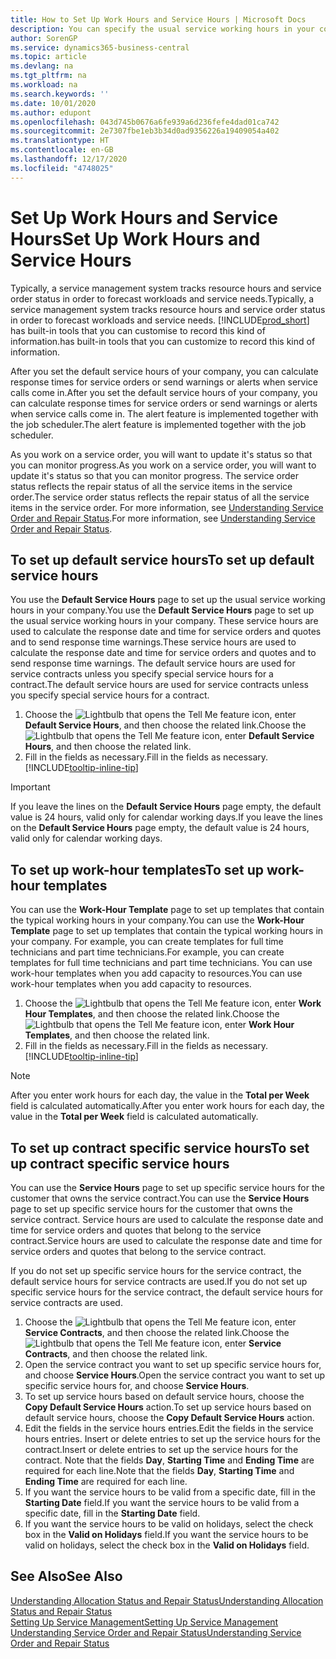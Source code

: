 ```yaml
---
title: How to Set Up Work Hours and Service Hours | Microsoft Docs
description: You can specify the usual service working hours in your company. These service hours are used to calculate the response date and time for service orders and quotes, and to send response time warnings.
author: SorenGP
ms.service: dynamics365-business-central
ms.topic: article
ms.devlang: na
ms.tgt_pltfrm: na
ms.workload: na
ms.search.keywords: ''
ms.date: 10/01/2020
ms.author: edupont
ms.openlocfilehash: 043d745b0676a6fe939a6d236fefe4dad01ca742
ms.sourcegitcommit: 2e7307fbe1eb3b34d0ad9356226a19409054a402
ms.translationtype: HT
ms.contentlocale: en-GB
ms.lasthandoff: 12/17/2020
ms.locfileid: "4748025"
---
```

# <a name="set-up-work-hours-and-service-hours"></a><span data-ttu-id="f012a-104">Set Up Work Hours and Service Hours</span><span class="sxs-lookup"><span data-stu-id="f012a-104">Set Up Work Hours and Service Hours</span></span>
<span data-ttu-id="f012a-105">Typically, a service management system tracks resource hours and service order status in order to forecast workloads and service needs.</span><span class="sxs-lookup"><span data-stu-id="f012a-105">Typically, a service management system tracks resource hours and service order status in order to forecast workloads and service needs.</span></span> [!INCLUDE[prod_short](includes/prod_short.md)] <span data-ttu-id="f012a-106">has built-in tools that you can customise to record this kind of information.</span><span class="sxs-lookup"><span data-stu-id="f012a-106">has built-in tools that you can customize to record this kind of information.</span></span>  
  
<span data-ttu-id="f012a-107">After you set the default service hours of your company, you can calculate response times for service orders or send warnings or alerts when service calls come in.</span><span class="sxs-lookup"><span data-stu-id="f012a-107">After you set the default service hours of your company, you can calculate response times for service orders or send warnings or alerts when service calls come in.</span></span> <span data-ttu-id="f012a-108">The alert feature is implemented together with the job scheduler.</span><span class="sxs-lookup"><span data-stu-id="f012a-108">The alert feature is implemented together with the job scheduler.</span></span>   
  
<span data-ttu-id="f012a-109">As you work on a service order, you will want to update it's status so that you can monitor progress.</span><span class="sxs-lookup"><span data-stu-id="f012a-109">As you work on a service order, you will want to update it's status so that you can monitor progress.</span></span> <span data-ttu-id="f012a-110">The service order status reflects the repair status of all the service items in the service order.</span><span class="sxs-lookup"><span data-stu-id="f012a-110">The service order status reflects the repair status of all the service items in the service order.</span></span> <span data-ttu-id="f012a-111">For more information, see [Understanding Service Order and Repair Status](service-order-repair-status.md).</span><span class="sxs-lookup"><span data-stu-id="f012a-111">For more information, see [Understanding Service Order and Repair Status](service-order-repair-status.md).</span></span> 

## <a name="to-set-up-default-service-hours"></a><span data-ttu-id="f012a-112">To set up default service hours</span><span class="sxs-lookup"><span data-stu-id="f012a-112">To set up default service hours</span></span>  
<span data-ttu-id="f012a-113">You use the **Default Service Hours** page to set up the usual service working hours in your company.</span><span class="sxs-lookup"><span data-stu-id="f012a-113">You use the **Default Service Hours** page to set up the usual service working hours in your company.</span></span> <span data-ttu-id="f012a-114">These service hours are used to calculate the response date and time for service orders and quotes and to send response time warnings.</span><span class="sxs-lookup"><span data-stu-id="f012a-114">These service hours are used to calculate the response date and time for service orders and quotes and to send response time warnings.</span></span> <span data-ttu-id="f012a-115">The default service hours are used for service contracts unless you specify special service hours for a contract.</span><span class="sxs-lookup"><span data-stu-id="f012a-115">The default service hours are used for service contracts unless you specify special service hours for a contract.</span></span>  
  
1. <span data-ttu-id="f012a-116">Choose the ![Lightbulb that opens the Tell Me feature](media/ui-search/search_small.png "Tell me what you want to do") icon, enter **Default Service Hours**, and then choose the related link.</span><span class="sxs-lookup"><span data-stu-id="f012a-116">Choose the ![Lightbulb that opens the Tell Me feature](media/ui-search/search_small.png "Tell me what you want to do") icon, enter **Default Service Hours**, and then choose the related link.</span></span>  
2. <span data-ttu-id="f012a-117">Fill in the fields as necessary.</span><span class="sxs-lookup"><span data-stu-id="f012a-117">Fill in the fields as necessary.</span></span> [!INCLUDE[tooltip-inline-tip](includes/tooltip-inline-tip_md.md)]  
  
> [!IMPORTANT]  
>  <span data-ttu-id="f012a-118">If you leave the lines on the **Default Service Hours** page empty, the default value is 24 hours, valid only for calendar working days.</span><span class="sxs-lookup"><span data-stu-id="f012a-118">If you leave the lines on the **Default Service Hours** page empty, the default value is 24 hours, valid only for calendar working days.</span></span>  
  
## <a name="to-set-up-work-hour-templates"></a><span data-ttu-id="f012a-119">To set up work-hour templates</span><span class="sxs-lookup"><span data-stu-id="f012a-119">To set up work-hour templates</span></span>
<span data-ttu-id="f012a-120">You can use the **Work-Hour Template** page to set up templates that contain the typical working hours in your company.</span><span class="sxs-lookup"><span data-stu-id="f012a-120">You can use the **Work-Hour Template** page to set up templates that contain the typical working hours in your company.</span></span> <span data-ttu-id="f012a-121">For example, you can create templates for full time technicians and part time technicians.</span><span class="sxs-lookup"><span data-stu-id="f012a-121">For example, you can create templates for full time technicians and part time technicians.</span></span> <span data-ttu-id="f012a-122">You can use work-hour templates when you add capacity to resources.</span><span class="sxs-lookup"><span data-stu-id="f012a-122">You can use work-hour templates when you add capacity to resources.</span></span>  
  
1. <span data-ttu-id="f012a-123">Choose the ![Lightbulb that opens the Tell Me feature](media/ui-search/search_small.png "Tell me what you want to do") icon, enter **Work Hour Templates**, and then choose the related link.</span><span class="sxs-lookup"><span data-stu-id="f012a-123">Choose the ![Lightbulb that opens the Tell Me feature](media/ui-search/search_small.png "Tell me what you want to do") icon, enter **Work Hour Templates**, and then choose the related link.</span></span>  
2. <span data-ttu-id="f012a-124">Fill in the fields as necessary.</span><span class="sxs-lookup"><span data-stu-id="f012a-124">Fill in the fields as necessary.</span></span> [!INCLUDE[tooltip-inline-tip](includes/tooltip-inline-tip_md.md)]  
  
> [!Note]
> <span data-ttu-id="f012a-125">After you enter work hours for each day, the value in the **Total per Week** field is calculated automatically.</span><span class="sxs-lookup"><span data-stu-id="f012a-125">After you enter work hours for each day, the value in the **Total per Week** field is calculated automatically.</span></span>  

## <a name="to-set-up-contract-specific-service-hours"></a><span data-ttu-id="f012a-126">To set up contract specific service hours</span><span class="sxs-lookup"><span data-stu-id="f012a-126">To set up contract specific service hours</span></span>  
<span data-ttu-id="f012a-127">You can use the **Service Hours** page to set up specific service hours for the customer that owns the service contract.</span><span class="sxs-lookup"><span data-stu-id="f012a-127">You can use the **Service Hours** page to set up specific service hours for the customer that owns the service contract.</span></span> <span data-ttu-id="f012a-128">Service hours are used to calculate the response date and time for service orders and quotes that belong to the service contract.</span><span class="sxs-lookup"><span data-stu-id="f012a-128">Service hours are used to calculate the response date and time for service orders and quotes that belong to the service contract.</span></span>  
  
<span data-ttu-id="f012a-129">If you do not set up specific service hours for the service contract, the default service hours for service contracts are used.</span><span class="sxs-lookup"><span data-stu-id="f012a-129">If you do not set up specific service hours for the service contract, the default service hours for service contracts are used.</span></span>  
  
1. <span data-ttu-id="f012a-130">Choose the ![Lightbulb that opens the Tell Me feature](media/ui-search/search_small.png "Tell me what you want to do") icon, enter **Service Contracts**, and then choose the related link.</span><span class="sxs-lookup"><span data-stu-id="f012a-130">Choose the ![Lightbulb that opens the Tell Me feature](media/ui-search/search_small.png "Tell me what you want to do") icon, enter **Service Contracts**, and then choose the related link.</span></span>  
2. <span data-ttu-id="f012a-131">Open the service contract you want to set up specific service hours for, and choose **Service Hours**.</span><span class="sxs-lookup"><span data-stu-id="f012a-131">Open the service contract you want to set up specific service hours for, and choose **Service Hours**.</span></span>  
4. <span data-ttu-id="f012a-132">To set up service hours based on default service hours, choose the **Copy Default Service Hours** action.</span><span class="sxs-lookup"><span data-stu-id="f012a-132">To set up service hours based on default service hours, choose the **Copy Default Service Hours** action.</span></span>  
5. <span data-ttu-id="f012a-133">Edit the fields in the service hours entries.</span><span class="sxs-lookup"><span data-stu-id="f012a-133">Edit the fields in the service hours entries.</span></span> <span data-ttu-id="f012a-134">Insert or delete entries to set up the service hours for the contract.</span><span class="sxs-lookup"><span data-stu-id="f012a-134">Insert or delete entries to set up the service hours for the contract.</span></span> <span data-ttu-id="f012a-135">Note that the fields **Day**, **Starting Time** and **Ending Time** are required for each line.</span><span class="sxs-lookup"><span data-stu-id="f012a-135">Note that the fields **Day**, **Starting Time** and **Ending Time** are required for each line.</span></span>  
6. <span data-ttu-id="f012a-136">If you want the service hours to be valid from a specific date, fill in the **Starting Date** field.</span><span class="sxs-lookup"><span data-stu-id="f012a-136">If you want the service hours to be valid from a specific date, fill in the **Starting Date** field.</span></span>  
7. <span data-ttu-id="f012a-137">If you want the service hours to be valid on holidays, select the check box in the **Valid on Holidays** field.</span><span class="sxs-lookup"><span data-stu-id="f012a-137">If you want the service hours to be valid on holidays, select the check box in the **Valid on Holidays** field.</span></span>  

## <a name="see-also"></a><span data-ttu-id="f012a-138">See Also</span><span class="sxs-lookup"><span data-stu-id="f012a-138">See Also</span></span>  
[<span data-ttu-id="f012a-139">Understanding Allocation Status and Repair Status</span><span class="sxs-lookup"><span data-stu-id="f012a-139">Understanding Allocation Status and Repair Status</span></span>](service-allocation-status-and-repair-status.md)  
[<span data-ttu-id="f012a-140">Setting Up Service Management</span><span class="sxs-lookup"><span data-stu-id="f012a-140">Setting Up Service Management</span></span>](service-setup-service.md)  
[<span data-ttu-id="f012a-141">Understanding Service Order and Repair Status</span><span class="sxs-lookup"><span data-stu-id="f012a-141">Understanding Service Order and Repair Status</span></span>](service-order-repair-status.md)  
